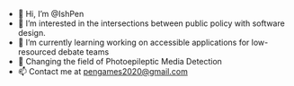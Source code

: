 - 👋 Hi, I’m @IshPen
- 👀 I’m interested in the intersections between public policy with software design.
- 🌱 I’m currently learning working on accessible applications for low-resourced debate teams
- 💞️ Changing the field of Photoepileptic Media Detection 
- 📫 Contact me at pengames2020@gmail.com

<!---
IshPen/IshPen is a ✨ special ✨ repository because its `README.md` (this file) appears on your GitHub profile.
You can click the Preview link to take a look at your changes.
I’m looking to collaborate on practical kinship verification software.
--->
